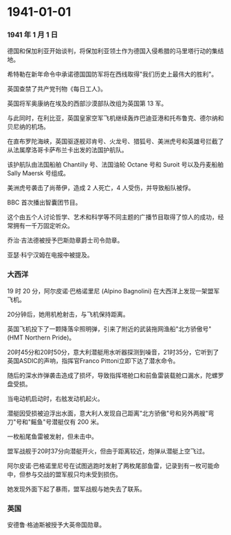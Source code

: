 # 1941-01-01

### 1941 年 1 月 1 日

德国和保加利亚开始谈判，将保加利亚领土作为德国入侵希腊的马里塔行动的集结地。

希特勒在新年命令中承诺德国国防军将在西线取得"我们历史上最伟大的胜利"。

英国查禁了共产党刊物《每日工人》。

英国将军奥康纳在埃及的西部沙漠部队改组为英国第 13 军。

与此同时，在利比亚，英国皇家空军飞机继续轰炸巴迪亚港和托布鲁克、德尔纳和贝尼纳的机场。

在直布罗陀海峡，英国驱逐舰邓肯号、火龙号、猎狐号、美洲虎号和英雄号拦截了从法属摩洛哥卡萨布兰卡出发的法国护航队。

该护航队由法国船舶 Chantilly 号、法国油轮 Octane 号和 Suroit
号以及丹麦船舶 Sally Maersk 号组成。

美洲虎号袭击了尚蒂伊，造成 2 人死亡，4 人受伤，并导致船队被俘。

BBC 首次播出智囊团节目。

这个由五个人讨论哲学、艺术和科学等不同主题的广播节目取得了惊人的成功，经常拥有一千万固定听众。

乔治·吉法德被授予巴斯勋章爵士司令勋章。

亚瑟·科宁汉姆在电报中被提及。

### 大西洋

19 时 20 分，阿尔皮诺·巴格诺里尼 (Alpino Bagnolini)
在大西洋上发现一架盟军飞机。

20分钟后，她用机枪射击，与飞机保持距离。

英国飞机投下了一颗降落伞照明弹，引来了附近的武装拖网渔船"北方骄傲号"
(HMT Northern Pride)。

20时45分和20时50分，意大利潜艇用水听器探测到噪音，21时35分，它听到了英国ASDIC的声响，指挥官Franco
Pittoni立即下达了潜水命令。

随后的深水炸弹袭击造成了损坏，导致指挥塔舱口和前鱼雷装载舱口漏水，陀螺罗盘受损。

当电动机启动时，右舷发动机起火。

潜艇因受损被迫浮出水面，意大利人发现自己距离"北方骄傲"号和另外两艘"弯刀"号和"鳐鱼"号潜艇仅有
200 米。

一枚船尾鱼雷被发射，但未击中。

盟军战舰于20时37分向潜艇开火，但由于距离较近，炮弹从潜艇上空飞过。

阿尔皮诺·巴格诺里尼号在试图逃跑时发射了两枚尾部鱼雷，记录到有一枚可能命中，但参与交战的盟军舰只均未受到损伤。

她发现外面下起了暴雨，盟军战舰与她失去了联系。

### 英国

安德鲁·格迪斯被授予大英帝国勋章。